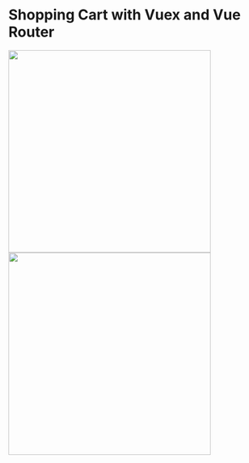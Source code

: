 # Shopping Cart with Vuex and Vue Router

<img src="screenshot/amber-shopping-cart.png" height="400" />
<img src="screenshot/amber-shopping-cart-2.png" height="400" />